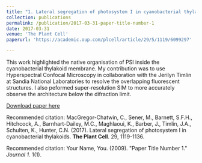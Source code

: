 ```yaml
---
title: "1. Lateral segregation of photosystem I in cyanobacterial thylakoids"
collection: publications
permalink: /publication/2017-03-31-paper-title-number-1
date: 2017-03-31
venue: 'The Plant Cell'
paperurl: 'https://academic.oup.com/plcell/article/29/5/1119/6099297'

---
```

This work highlighted the native organisation of PSI inside the cyanobacterial thylakoid membrane. My contribution was to use Hyperspectral Confocal Microscopy in collaboration with the Jerilyn Timlin at Sandia National Laboratories to resolve the overlapping fluorescent structures. I also peformed super-resolution SIM to more accurately observe the architecture below the difraction limit. 

[Download paper here](https://academic.oup.com/plcell/article/29/5/1119/6099297)

Recommended citation: MacGregor-Chatwin, C., Sener, M., Barnett, S.F.H., Hitchcock, A., Barnhart-Dailey, M.C., Maghlaoui, K., Barber, J., Timlin, J.A., Schulten, K., Hunter, C.N. (2017). Lateral segregation of photosystem I in cyanobacterial thylakoids. <b>The Plant Cell</b>. 29, 1119-1136.

Recommended citation: Your Name, You. (2009). "Paper Title Number 1." <i>Journal 1</i>. 1(1).
